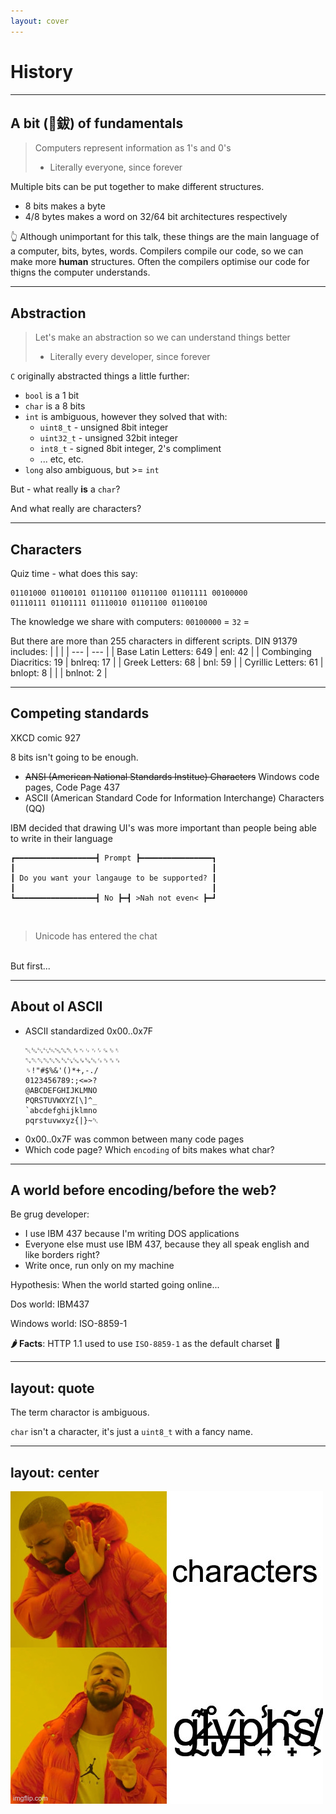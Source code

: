 ```yaml
---
layout: cover
---
```


# History

---

## A bit (🥁鈸) of fundamentals

> Computers represent information as 1's and 0's
> - Literally everyone, since forever

Multiple bits can be put together to make different structures.

- 8 bits makes a byte
- 4/8 bytes makes a word on 32/64 bit architectures respectively

👆 Although unimportant for this talk, these things are the main language of a computer, bits, bytes, words. Compilers compile our code, so we can make more __human__ structures. Often the compilers optimise our code for thigns the computer understands.

---

## Abstraction

> Let's make an abstraction so we can understand things better
> - Literally every developer, since forever

`C` originally abstracted things a little further:

<v-clicks>

- `bool` is a 1 bit
- `char` is a 8 bits
- `int` is ambiguous, however they solved that with:
  - `uint8_t` - unsigned 8bit integer
  - `uint32_t` - unsigned 32bit integer
  - `int8_t` - signed 8bit integer, 2's compliment
  - ... etc, etc.
- `long` also ambiguous, but >= `int`

</v-clicks>

<v-click>

But - what really __is__ a `char`?

And what really are characters?

</v-click>

---

## Characters

Quiz time - what does this say:

```
01101000 01100101 01101100 01101100 01101111 00100000
01110111 01101111 01110010 01101100 01100100
```

<v-click>

The knowledge we share with computers: `00100000` = `32` = ` `

</v-click>

<v-click>

But there are more than 255 characters in different scripts. DIN 91379 includes:
| | |
| --- | --- |
| Base Latin Letters: 649 | enl: 42 |
| Combinging Diacritics: 19 | bnlreq: 17 |
| Greek Letters: 68 | bnl: 59 |
| Cyrillic Letters: 61 | bnlopt: 8 |
| | bnlnot: 2 |

</v-click>

<!--
When I think of a "character" I think of "Something a human can read". This text is made up of characters because we understand what each of the letters mean. We share that knowledge.

DIN 91379: https://github.com/String-Latin/DIN-91379-Characters-and-Sequences
-->

---

## Competing standards

XKCD comic 927

8 bits isn't going to be enough.

- ~~ANSI (American National Standards Institue) Characters~~ Windows code pages, Code Page 437
- ASCII (American Standard Code for Information Interchange) Characters (QQ)

IBM decided that drawing UI's was more important than people being able to write in their language 

```
┏━━━━━━━━━━━━━━━━━━┫ Prompt ┣━━━━━━━━━━━━━━━━┓
┃                                            ┃ 
┃ Do you want your langauge to be supported? ┃
┃                                            ┃ 
┗━━━━━━━━━━━━━━━━━━┫ No ┣━┫ >Nah not even< ┣━┛
```

<br />

> Unicode has entered the chat

<br />
But first...

<!--
ANSI Characters aren't actually a thing. When people use this term, they are refering to the windows code pages.

Quiz: How many bits is an ascii character?

IBM437: https://www.compart.com/en/unicode/charsets/IBM437
-->

--- 

## About ol ASCII

<v-clicks>

- ASCII standardized 0x00..0x7F
  ```
  ␀␁␂␃␄␅␆␇␈␉␊␋␌␍␎␏
  ␐␑␒␓␔␕␖␗␘␙␚␛␜␝␞␟
  ␠!"#$%&'()*+,-./
  0123456789:;<=>?
  @ABCDEFGHIJKLMNO
  PQRSTUVWXYZ[\]^_
  `abcdefghijklmno
  pqrstuvwxyz{|}~␡
  ```
- 0x00..0x7F was common between many code pages
- Which code page? Which `encoding` of bits makes what char?

</v-clicks>

---

## A world before encoding/before the web?

Be grug developer:

- I use IBM 437 because I'm writing DOS applications
- Everyone else must use IBM 437, because they all speak english and like borders right?
- Write once, run only on my machine

Hypothesis: When the world started going online...

Dos world: IBM437

Windows world: ISO-8859-1

<footer>

**🌶 Facts**: HTTP 1.1 used to use `ISO-8859-1` as the default charset 🤯

</footer>

---
layout: quote
---

The term charactor is ambiguous.

`char` isn't a character, it's just a `uint8_t` with a fancy name.

---
layout: center
---

<img src="/no_chars_yes_glyphs.jpg" alt="Drake no: characters. Drake yes: glyphs" />
